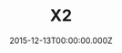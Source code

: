 ---
title: "X2"
year: 2003
date: 2015-12-13T00:00:00.000Z
permalink: /almanac/movies/2015-12-13-x2/index.html
rating: 3
tmdbid: 36658
---